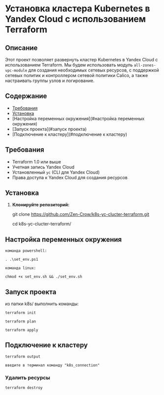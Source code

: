 # Установка кластера Kubernetes в Yandex Cloud с использованием Terraform

## Описание

Этот проект позволяет развернуть кластер Kubernetes в Yandex Cloud с использованием Terraform. Мы будем использовать модуль `all-zones-vpc-module` для создания необходимых сетевых ресурсов, с поддержкой сетевых политик и контроллером сетевой политики Calico, а также настраивать группы узлов и логирование.

## Содержание

- [Требования](#требования)
- [Установка](#установка)
- [Настройка переменных окружения](#настройка переменных окружения)
- [Запуск проекта](#запуск проекта)
- [Подключение к кластеру](#подключение к кластеру)

## Требования

- Terraform 1.0 или выше
- Учетная запись Yandex Cloud
- Установленный `yc` (CLI для Yandex Cloud)
- Права доступа к Yandex Cloud для создания ресурсов

## Установка

1. **Клонируйте репозиторий:**

   git clone https://github.com/Zen-Crow/k8s-yc-clucter-terraform.git

   cd k8s-yc-clucter-terraform/

## Настройка переменных окружения

    команда powershell:

    . .\set_env.ps1

    команда linux:
    
    chmod +x set_env.sh && ./set_env.sh

## Запуск проекта 

из папки k8s/ выполнить команды:

    terraform init

    terraform plan

    terraform apply

## Подключение к кластеру

    terraform output
    
    введите в терминал команду "k8s_connection"

### Удалить ресурсы

    terraform destroy